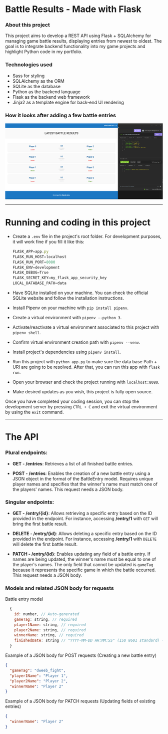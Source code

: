 # Battle Results - Made with Flask

### About this project

This project aims to develop a REST API using Flask + SQLAlchemy for managing game battle results, displaying entries from newest to oldest. The goal is to integrate backend functionality into my game projects and highlight Python code in my portfolio.

### Technologies used

* Sass for styling
* SQLAlchemy as the ORM
* SQLite as the database
* Python as the backend language
* Flask as the backend web framework
* Jinja2 as a template engine for back-end UI rendering

### How it looks after adding a few battle entries

![Print](prints/print.png)

---

# Running and coding in this project

* Create a `.env` file in the project's root folder. For development purposes, it will work fine if you fill it like this:

  ```js
  FLASK_APP=app.py
  FLASK_RUN_HOST=localhost
  FLASK_RUN_PORT=8080
  FLASK_ENV=development
  FLASK_DEBUG=True
  FLASK_SECRET_KEY=my_flask_app_security_key
  LOCAL_DATABASE_PATH=data
  ```

* Have SQLite installed on your machine. You can check the official SQLite website and follow the installation instructions.
* Install Pipenv on your machine with `pip install pipenv`.
* Create a virtual environment with `pipenv --python 3`.
* Activate/reactivate a virtual environment associated to this project with `pipenv shell`.
* Confirm virtual environment creation path with `pipenv --venv`.
* Install project's dependencies using `pipenv install`.
* Run this project with `python app.py` to make sure the data base Path + URI are going to be resolved. After that, you can run this app with `flask run`.
* Open your browser and check the project running with `localhost:8080`.
* Make desired updates as you wish, this project is fully open source.

Once you have completed your coding session, you can stop the development server by pressing `CTRL + C` and exit the virtual environment by using the `exit` command.

---

# The API

### Plural endpoints:

- **GET - /entries**: Retrieves a list of all finished battle entries.
  
- **POST - /entries**: Enables the creation of a new battle entry using a JSON object in the format of the BattleEntry model. Requires unique player names and specifies that the winner's name must match one of the players' names. This request needs a JSON body.

### Singular endpoints:

- **GET - /entry/{id}**: Allows retrieving a specific entry based on the ID provided in the endpoint. For instance, accessing __/entry/1__ with `GET` will bring the first battle result.

- **DELETE - /entry/{id}**: Allows deleting a specific entry based on the ID provided in the endpoint. For instance, accessing __/entry/1__ with `DELETE` will delete the first battle result.

- **PATCH - /entry/{id}**: Enables updating any field of a battle entry. If names are being updated, the winner's name must be equal to one of the player's names. The only field that cannot be updated is `gameTag` because it represents the specific game in which the battle occurred. This request needs a JSON body.

### Models and related JSON body for requests

Battle entry model

```js
  {
    id: number, // Auto-generated
    gameTag: string, // required
    player1Name: string, // required
    player2Name: string, // required
    winnerName: string, // required
    finishedDate: string // "YYYY-MM-DD HH:MM:SS" (ISO 8601 standard) - Optional
  }
```

Example of a JSON body for POST requests (Creating a new battle entry)

```json
{
  "gameTag": "dweeb_fight",
  "player1Name": "Player 1",
  "player2Name": "Player 2",
  "winnerName": "Player 2"
}
```

Example of a JSON body for PATCH requests (Updating fields of existing entries)

```json
{
  "winnerName": "Player 2"
}
```

